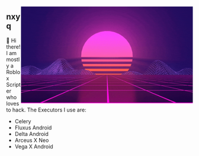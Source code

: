 > <img src=".gif" align="right"/>
## nxyq
👋
Hi there!
I am mostly a Roblox Scripter who loves to hack.
The Executors I use are:
- Celery
- Fluxus Android
- Delta Android
- Arceus X Neo
- Vega X Android

